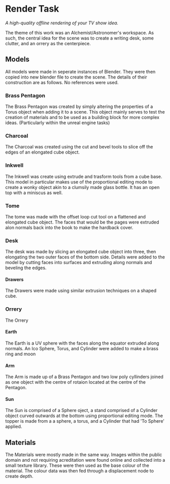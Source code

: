 # Render Task
*A high-quality offline rendering of your TV show idea.* 

The theme of this work was an Alchemist/Astronomer's workspace. As such, the central idea for the scene was to create a writing desk, some clutter, and an orrery as the centerpiece.

## Models
All models were made in seperate instances of Blender. They were then copied into new blender file to create the scene. The details of their construction are as follows. No references were used.

### Brass Pentagon
The Brass Pentagon was created by simply altering the properties of a Torus object when adding it to a scene. This object mainly serves to test the creation of materials and to be used as a building block for more complex ideas. (Particularly within the unreal engine tasks) 

### Charcoal
The Charcoal was created using the cut and bevel tools to slice off the edges of an elongated cube object. 

### Inkwell
The Inkwell was create using extrude and trasform tools from a cube base. This model in particular makes use of the proportional editing mode to create a wonky object akin to a clumsily made glass bottle. It has an open top with a miniscus as well.

### Tome
The tome was made with the offset loop cut tool on a flattened and elongated cube object. The faces that would be the pages were extruded alon normals back into the book to make the hardback cover.

### Desk
The desk was made by slicing an elongated cube object into three, then elongating the two outer faces of the bottom side. Details were added to the model by cutting faces into surfaces and extruding along normals and beveling the edges.

#### Drawers
The Drawers were made using similar extrusion techniques on a shaped cube.

### Orrery
The Orrery 

#### Earth
The Earth is a UV sphere with the faces along the equator extruded along normals. An Ico Sphere, Torus, and Cylinder were added to make a brass ring and moon

#### Arm
The Arm is made up of a Brass Pentagon and two low poly cyllinders joined as one object with the centre of rotaion located at the centre of the Pentagon.

#### Sun
The Sun is comprised of a Sphere oject, a stand comprised of a Cylinder object curved outwards at the bottom using proportional editing mode. The topper is made from a a sphere, a torus, and a Cylinder that had 'To Sphere' applied.

## Materials
The Materials were mostly made in the same way. Images within the public domain and not requiring acreditation were found online and collected into a small texture library. These were then used as the base colour of the material. The colour data was then fed through a displacement node to create depth.
